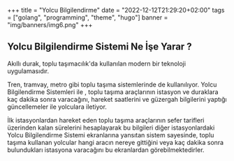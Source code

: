 +++
title = "Yolcu Bilgilendirme"
date = "2022-12-12T21:29:20+02:00"
tags = ["golang", "programming", "theme", "hugo"]
banner = "img/banners/img6.png"
+++


## Yolcu Bilgilendirme Sistemi Ne İşe Yarar ?

Akıllı durak, toplu taşımacılık'da kullanılan modern bir teknoloji uygulamasıdır.

Tren, tramvay, metro gibi toplu taşıma sistemlerinde de kullanılıyor. Yolcu Bilgilendirme Sistemleri ile , toplu taşıma araçlarının istasyon ve duraklara kaç dakika sonra varacağını, hareket saatlerini ve güzergah bilgilerini yaptığı güncellemeler ile yolculara iletiyor.


İlk istasyonlardan hareket eden toplu taşıma araçlarının sefer tarifleri üzerinden kalan sürelerini hesaplayarak bu bilgileri diğer istasyonlardaki Yolcu Bilgilendirme Sistemi ekranlarına yansıtan sistem sayesinde, toplu taşıma kullanan yolcular hangi aracın nereye gittiğini veya kaç dakika sonra bulundukları istasyona varacağını bu ekranlardan görebilmektedirler.

